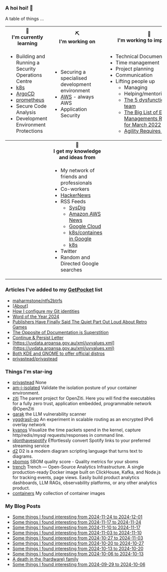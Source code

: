 ### A hoi hoi! 👋

A table of things ...

<table>
    <tr>
        <th>🌱<br/>I'm currently learning</th>
        <th>⛏<br/> I'm working on</th>
        <th>🚧<br/>I'm working to improve on</th>
    </tr>
    <tr>
        <td>
            <ul>
                <li>Building and Running a Security Operations Centre</li>
                <li><a href="https://kubernetes.io/">k8s</a></li>
                <li><a href="https://argoproj.github.io/">ArgoCD</a></li>
                <li><a href="https://prometheus.io/">prometheus</a></li>
                <li>Secure Code Analysis</li>
                <li>Development Environment Protections</li>
            </ul>
        </td>
        <td>
            <ul>
                <li>Securing a specialised development environment</li>
                <li><a href="https://aws.amazon.com/">AWS</a> - always AWS</li>
                <li>Application Security</li>
            </ul>
        </td>
        <td>
            <ul>
                <li>Technical Documentation</li>
                <li>Time management</li>
                <li>Project planning</li>
                <li>Communication</li>
                <li>Lifting people up
                    <ul>
                      <li>Managing</li>
                      <li>Helping/mentoring/coaching</li>
                      <li><a href="https://valid.com/5-dysfunctions-of-a-team/">The 5 dysfunctions of a team</a></li>
                      <li><a href="https://practicallyleading.dev/the-big-list-of-engineering-management-resources-march-2022">The Big List of Engineering Managements Resources - for March 2022</a></li>
                      <li><a href="https://www.industriallogic.com/blog/agility-requires-balance/">Agility Requires Balance</a></li>
                    </ul>
                </li>
            </ul>
        </td>
    </tr>
    <tr>
        <th>&nbsp;</th>
        <th>🏫<br/>I get my knowledge and ideas from</th>
        <th>&nbsp;</th>
    </tr>
    <tr>
        <td>&nbsp;</td>
        <td>
            <ul>
                <li>My network of friends and professionals</li>
                <li>Co-workers</li>
                <li><a href="https://news.ycombinator.com/">HackerNews</a></li>
                <li>RSS Feeds
                    <ul>
                        <li><a href="http://fetchrss.com/rss/5b4e9e358a93f8cc058b4567960404014.xml">SysDig</a></li>
                        <li><a href="https://aws.amazon.com/new/feed/">Amazon AWS News</a></li>
                        <li><a href="https://cloudblog.withgoogle.com/rss/">Google Cloud</a></li>
                        <li><a href="https://cloudblog.withgoogle.com/products/containers-kubernetes/rss/">k8s/containes in Google</a></li>
                        <li><a href="https://kubernetes.io/feed.xml">k8s</a></li>
                    </ul>
                </li>
                <li>Twitter</li>
                <li>Random and Directed Google searches</li>
            </ul>
        </td>
        <td>&nbsp;</td>
    </tr>
</table>

### Articles I've added to my [GetPocket](https://getpocket.com/) list

* [maharmstone/ntfs2btrfs](https://github.com/maharmstone/ntfs2btrfs)
* [[About]](https://adventofcode.com/2024/about)
* [How I configure my Git identities](https://benji.dog/articles/git-config/)
* [Word of the Year 2024](https://www.macquariedictionary.com.au/word-of-the-year/word-of-the-year-2024/)
* [Publishers Have Finally Said The Quiet Part Out Loud About Retro Games](https://www.forbes.com/sites/olliebarder/2024/11/26/publishers-have-finally-said-the-quiet-part-out-loud-about-retro-games/)
* [The Opposite of Documentation is Superstition](https://buttondown.com/hillelwayne/archive/the-opposite-of-documentation-is-superstition/)
* [Continue & Persist Letter](https://continueandpersist.org)
* [https://uvdata.arpansa.gov.au/xml/uvvalues.xml](https://uvdata.arpansa.gov.au/xml/uvvalues.xml)
* [Both KDE and GNOME to offer official distros](https://www.theregister.com/2024/11/29/kde_and_gnome_distros/)
* [privastead/privastead](https://github.com/privastead/privastead)

### Things I'm star-ing

* [privastead](https://github.com/privastead/privastead)
  None
* [am-i-isolated](https://github.com/edera-dev/am-i-isolated)
  Validate the isolation posture of your container environment.
* [ziti](https://github.com/openziti/ziti)
  The parent project for OpenZiti. Here you will find the executables for a fully zero trust, application embedded, programmable network @OpenZiti
* [garak](https://github.com/NVIDIA/garak)
  the LLM vulnerability scanner
* [yggdrasil-go](https://github.com/yggdrasil-network/yggdrasil-go)
  An experiment in scalable routing as an encrypted IPv6 overlay network
* [kyanos](https://github.com/hengyoush/kyanos)
  Visualize the time packets spend in the kernel, capture http/redis/mysql requests/responses in command line. 
* [idonthavespotify](https://github.com/sjdonado/idonthavespotify)
  Effortlessly convert Spotify links to your preferred streaming service
* [d2](https://github.com/terrastruct/d2)
  D2 is a modern diagram scripting language that turns text to diagrams.
* [sbomqs](https://github.com/interlynk-io/sbomqs)
  SBOM quality score - Quality metrics for your sboms
* [trench](https://github.com/FrigadeHQ/trench)
  Trench — Open-Source Analytics Infrastructure. A single production-ready Docker image built on ClickHouse, Kafka, and Node.js for tracking events, page views. Easily build product analytics dashboards, LLM RAGs, observability platforms, or any other analytics product.
* [containers](https://github.com/onedr0p/containers)
  My collection of container images

### My Blog Posts

* [Some things I found interesting from 2024-11-24 to 2024-12-01](https://pgmac.net.au/last-week/2024/12/01/interesting-last-week.html)
* [Some things I found interesting from 2024-11-17 to 2024-11-24](https://pgmac.net.au/last-week/2024/11/24/interesting-last-week.html)
* [Some things I found interesting from 2024-11-10 to 2024-11-17](https://pgmac.net.au/last-week/2024/11/17/interesting-last-week.html)
* [Some things I found interesting from 2024-11-03 to 2024-11-10](https://pgmac.net.au/last-week/2024/11/10/interesting-last-week.html)
* [Some things I found interesting from 2024-10-27 to 2024-11-03](https://pgmac.net.au/last-week/2024/11/03/interesting-last-week.html)
* [Some things I found interesting from 2024-10-20 to 2024-10-27](https://pgmac.net.au/last-week/2024/10/27/interesting-last-week.html)
* [Some things I found interesting from 2024-10-13 to 2024-10-20](https://pgmac.net.au/last-week/2024/10/20/interesting-last-week.html)
* [Some things I found interesting from 2024-10-06 to 2024-10-13](https://pgmac.net.au/last-week/2024/10/13/interesting-last-week.html)
* [A death in the (hardware) family](https://pgmac.net.au/tech/2024/10/11/death-in-the-family.html)
* [Some things I found interesting from 2024-09-29 to 2024-10-06](https://pgmac.net.au/last-week/2024/10/06/interesting-last-week.html)
